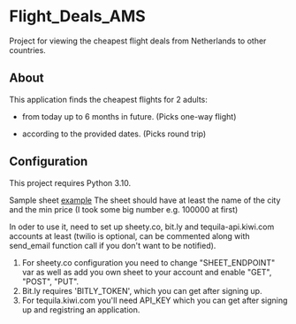 # Flight_Deals_AMS

Project for viewing the cheapest flight deals from Netherlands to other countries.

## About

This application finds the cheapest flights for 2 adults:

- from today up to 6 months in future. (Picks one-way flight)

- according to the provided dates. (Picks round trip)

## Configuration

This project requires Python 3.10.

Sample sheet [example](https://docs.google.com/spreadsheets/d/1L5dLuKqe2JLCVsnpOSp6E50R6OUXWRUILcfyfzMYA1s/edit?usp=sharing)
The sheet should have at least the name of the city and the min price (I took some big number e.g. 100000 at first)

In oder to use it, need to set up sheety.co, bit.ly and tequila-api.kiwi.com accounts at least (twilio is optional, can be commented along with send_email function call if you don't want to be notified).

1) For sheety.co configuration you need to change "SHEET_ENDPOINT" var as well as add you own sheet to your account and enable "GET", "POST", "PUT".
2) Bit.ly requires 'BITLY_TOKEN', which you can get after signing up.
3) For tequila.kiwi.com you'll need API_KEY which you can get after signing up and registring an application.
